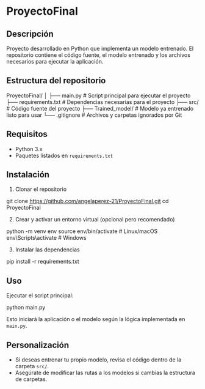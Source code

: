 # ProyectoFinal

## Descripción
Proyecto desarrollado en Python que implementa un modelo entrenado. El repositorio contiene el código fuente, el modelo entrenado y los archivos necesarios para ejecutar la aplicación.

## Estructura del repositorio

ProyectoFinal/
│
├── main.py # Script principal para ejecutar el proyecto
├── requirements.txt # Dependencias necesarias para el proyecto
├── src/ # Código fuente del proyecto
├── Trained_model/ # Modelo ya entrenado listo para usar
└── .gitignore # Archivos y carpetas ignorados por Git



## Requisitos

- Python 3.x
- Paquetes listados en `requirements.txt`

## Instalación

1. Clonar el repositorio

git clone https://github.com/angelaperez-21/ProyectoFinal.git
cd ProyectoFinal


2. Crear y activar un entorno virtual (opcional pero recomendado)

python -m venv env
source env/bin/activate # Linux/macOS
env\Scripts\activate # Windows

3. Instalar las dependencias

pip install -r requirements.txt


## Uso

Ejecutar el script principal:

python main.py


Esto iniciará la aplicación o el modelo según la lógica implementada en `main.py`.

## Personalización

- Si deseas entrenar tu propio modelo, revisa el código dentro de la carpeta `src/`.
- Asegúrate de modificar las rutas a los modelos si cambias la estructura de carpetas.
